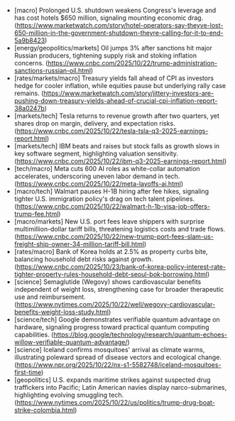 - [macro] Prolonged U.S. shutdown weakens Congress's leverage and has cost hotels $650 million, signaling mounting economic drag. (https://www.marketwatch.com/story/hotel-operators-say-theyve-lost-650-million-in-the-government-shutdown-theyre-calling-for-it-to-end-5a9b8423)
- [energy/geopolitics/markets] Oil jumps 3% after sanctions hit major Russian producers, tightening supply risk and stoking inflation concerns. (https://www.cnbc.com/2025/10/22/trump-administration-sanctions-russian-oil.html)
- [rates/markets/macro] Treasury yields fall ahead of CPI as investors hedge for cooler inflation, while equities pause but underlying rally case remains. (https://www.marketwatch.com/story/jittery-investors-are-pushing-down-treasury-yields-ahead-of-crucial-cpi-inflation-report-38a0247b)
- [markets/tech] Tesla returns to revenue growth after two quarters, yet shares drop on margin, delivery, and expectation risks. (https://www.cnbc.com/2025/10/22/tesla-tsla-q3-2025-earnings-report.html)
- [markets/tech] IBM beats and raises but stock falls as growth slows in key software segment, highlighting valuation sensitivity. (https://www.cnbc.com/2025/10/22/ibm-q3-2025-earnings-report.html)
- [tech/macro] Meta cuts 600 AI roles as white-collar automation accelerates, underscoring uneven labor demand in tech. (https://www.cnbc.com/2025/10/22/meta-layoffs-ai.html)
- [macro/tech] Walmart pauses H-1B hiring after fee hikes, signaling tighter U.S. immigration policy's drag on tech talent pipelines. (https://www.cnbc.com/2025/10/22/walmart-h-1b-visa-job-offers-trump-fee.html)
- [macro/markets] New U.S. port fees leave shippers with surprise multimillion-dollar tariff bills, threatening logistics costs and trade flows. (https://www.cnbc.com/2025/10/22/new-trump-port-fees-slam-us-freight-ship-owner-34-million-tariff-bill.html)
- [rates/macro] Bank of Korea holds at 2.5% as property curbs bite, balancing household debt risks against growth. (https://www.cnbc.com/2025/10/23/bank-of-korea-policy-interest-rate-tighter-property-rules-household-debt-seoul-bok-borrowing.html)
- [science] Semaglutide (Wegovy) shows cardiovascular benefits independent of weight loss, strengthening case for broader therapeutic use and reimbursement. (https://www.nytimes.com/2025/10/22/well/wegovy-cardiovascular-benefits-weight-loss-study.html)
- [science/tech] Google demonstrates verifiable quantum advantage on hardware, signaling progress toward practical quantum computing capabilities. (https://blog.google/technology/research/quantum-echoes-willow-verifiable-quantum-advantage/)
- [science] Iceland confirms mosquitoes' arrival as climate warms, illustrating poleward spread of disease vectors and ecological change. (https://www.npr.org/2025/10/22/nx-s1-5582748/iceland-mosquitoes-first-time)
- [geopolitics] U.S. expands maritime strikes against suspected drug traffickers into Pacific; Latin American navies display narco-submarines, highlighting evolving smuggling tech. (https://www.nytimes.com/2025/10/22/us/politics/trump-drug-boat-strike-colombia.html)